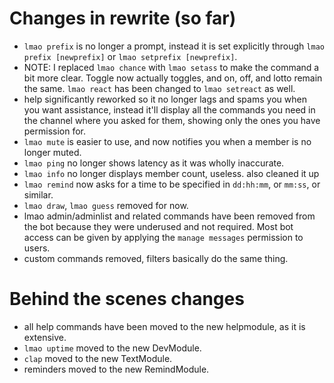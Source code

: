 # Changes in rewrite (so far)
* `lmao prefix` is no longer a prompt, instead it is set explicitly through `lmao prefix [newprefix]` or `lmao setprefix [newprefix]`.
* NOTE: I replaced `lmao chance` with `lmao setass` to make the command a bit more clear. Toggle now actually toggles, and on, off, and lotto remain the same. `lmao react` has been changed to `lmao setreact` as well.
* help significantly reworked so it no longer lags and spams you when you want assistance, instead it'll display all the commands you need in the channel where you asked for them, showing only the ones you have permission for.
* `lmao mute` is easier to use, and now notifies you when a member is no longer muted.
* `lmao ping` no longer shows latency as it was wholly inaccurate.
* `lmao info` no longer displays member count, useless. also cleaned it up
* `lmao remind` now asks for a time to be specified in `dd:hh:mm`, or `mm:ss`, or similar.
* `lmao draw`, `lmao guess` removed for now.
* lmao admin/adminlist and related commands have been removed from the bot because they were underused and not required. Most bot access can be given by applying the `manage messages` permission to users.
* custom commands removed, filters basically do the same thing.

# Behind the scenes changes
* all help commands have been moved to the new helpmodule, as it is extensive.
* `lmao uptime` moved to the new DevModule.
* `clap` moved to the new TextModule.
* reminders moved to the new RemindModule.